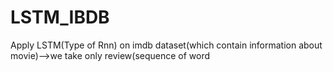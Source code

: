 # LSTM_IBDB
Apply LSTM(Type of Rnn) on imdb dataset(which contain information about movie)-->we take only review(sequence of word
